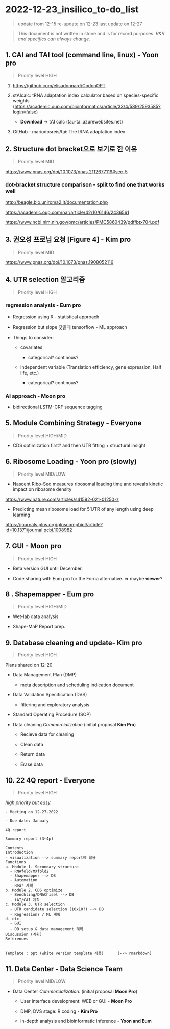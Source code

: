 # 2022-12-23_insilico_to-do_list
> update from 12-15
> re-update on 12-23
> last update on 12-27

> This document is not written in stone and is for record purposes. *R&R and specifics can always change.* 

## 1. CAI and TAI tool (command line, linux) - **Yoon pro**

> Priority level HIGH

1. https://github.com/elisadonnard/CodonOPT

2. stAIcalc: tRNA adaptation index calculator based on species-specific weights (https://academic.oup.com/bioinformatics/article/33/4/589/2593585?login=false)

    - **Download** -> tAI calc (tau-tai.azurewebsites.net)

3. GitHub - mariodosreis/tai: The tRNA adaptation index

## 2. Structure dot bracket으로 보기로 한 이유 

> Priority level MID

https://www.pnas.org/doi/10.1073/pnas.2112677119#sec-5

### dot-bracket structure comparison - **split to find one that works well**

http://beagle.bio.uniroma2.it/documentation.php

https://academic.oup.com/nar/article/42/10/6146/2436561

https://www.ncbi.nlm.nih.gov/pmc/articles/PMC5860439/pdf/btx704.pdf

## 3. 권오성 프로님 요청 [Figure 4] - **Kim pro**

> Priority level MID

https://www.pnas.org/doi/10.1073/pnas.1908052116

## 4. UTR selection 알고리즘 

> Priority level HIGH

### regression analysis - **Eum pro**

- Regression using R - statistical approach

- Regression but slope 찾을때 tensorflow - ML approach

- Things to consider:

    - covariates

        - categorical? continous?

    - independent variable (Translation efficiency, gene expression, Half life, etc.)

        - categorical? continous?

### AI approach - **Moon pro**

- bidirectional LSTM-CRF sequence tagging 

## 5. Module Combining Strategy - **Everyone**

> Priority level HIGH/MID

- CDS optimization first? and then UTR fitting + structural insight

## 6. Ribosome Loading - **Yoon pro (slowly)**

> Priority level MID/LOW

- Nascent Ribo-Seq measures ribosomal loading time and reveals kinetic impact on ribosome density

https://www.nature.com/articles/s41592-021-01250-z

- Predicting mean ribosome load for 5’UTR of any length using deep learning

https://journals.plos.org/ploscompbiol/article?id=10.1371/journal.pcbi.1008982

## 7. GUI - **Moon pro**

> Priority level HIGH

- Beta version GUI until December.

- Code sharing with Eum pro for the Forna alternative. => maybe **viewer**?

## 8 . Shapemapper - **Eum pro**

> Priority level HIGH/MID

- Wet-lab data analysis

- Shape-MaP Report prep.

## 9. Database cleaning and update- **Kim pro**

> Priority level HIGH

Plans shared on 12-20

- Data Management Plan (DMP)
    - meta description and scheduling indication document

- Data Validation Specification (DVS)
    - filtering and exploratory analysis

- Standard Operating Procedure (SOP)

- Data cleaning *Commercialization* (initial proposal **Kim Pro**)

    - Recieve data for cleaning
    
    - Clean data
    
    - Return data
    
    - Erase data 

## 10. 22 4Q report - **Everyone**

> Priority level HIGH

*high priority but easy.*

    - Meeting on 12-27-2022

    - Due date: January

```
4Q report

Summary report (3~4p)

Contents
Introduction
- visualization --> summary report에 활용
Functions
a. Module 1. Secondary structure
  - RNAfold/MXfold2
  - Shapemapper --> DB
  - Automation
  - Bear 계획
b. Module 2. CDS optimize
  - Benchling/DNAChisel --> DB
  - tAI/CAI 계획
c. Module 3. UTR selection
  - UTR candidate selection (10x10?) --> DB
  - Regression? / ML 계획
d. etc.
  - GUI
  - DB setup & data management 계획
Discussion (계획)
References


Template : ppt (white version template 사용)      (--> rmarkdown)
```

## 11. Data Center - **Data Science Team** 

> Priority level MID/LOW

- Data Center *Commercialization*. (initial proposal **Moon Pro**)

    - User interface development: WEB or GUI - **Moon Pro**

    - DMP, DVS stage: R coding - **Kim Pro**

    - in-depth analysis and bioinformatic inference - **Yoon and Eum**

